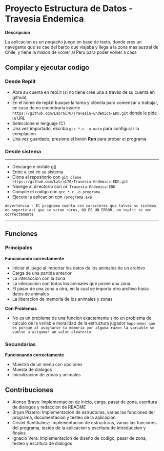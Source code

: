 
# Proyecto Estructura de Datos - Travesia Endemica

**Descripcion**

La aplicacion es un pequeño juego en base de texto, donde eres un navegante que se cae del barco que viajaba y llega a la zona mas austral de Chile, y tiene la mision de volver al Peru para poder volver a casa

## Compilar y ejecutar codigo
### Desde Replit
* Abra su cuenta en repl.it (si no tiene cree una a través de su cuenta en github)
* En el home de repl.it busque la tarea y clónela para comenzar a trabajar, en caso de no encontrarla inserte `https://github.com/Labra170/Travesia-Endemica-EDD.git` donde le pide la URL 
* Seleccione el lenguaje (C)
* Una vez importado, escriba `gcc *.c -o main` para configurar la complacion
* Una vez guardado, presione el boton **Run** para probar el programa
### Desde sistema
---
* Descarge e instale [git](https://git-scm.com/downloads)
* Entre a `cmd` en su sistema
* Clone el repositorio con `git clone https://github.com/Labra170/Travesia-Endemica-EDD.git`
* Navege al directorio con `cd Travesia-Endemica-EDD`
* Compile el codigo con `gcc *.c -o programa`
* Ejecute la aplicacion con `/programa.exe`

`Advertencia - El programa cuenta con caracteres que talvez su sistema no soporte asi que se veran raros, NO ES UN ERROR, en replit se ven correctamente`

---
## Funciones

### Principales

**Funcionando correctamente**

* Iniciar el juego al importar los datos de los animales de un archivo
* Carga de una partida anterior
* La interaccion con la zona
* La interaccion con todos los animales que posee una zona
* El pasar de una zona a otra, en la cual se importa otro archivo hacia datos de animales
* La liberacion de memoria de los animales y zonas

**Con Problemas**
* No es un problema de una funcion exactamente sino un problema de calculo de la variable moralidad de la estructura jugador
`Suponemos que es porque al asignarse su memoria por alguna razon la variable se vuelve a asiganar un valor aleatorio`

### Secundarias

**Funcionando correctamente**

* Muestra de un menu con opciones
* Muesta de dialogos
* Inicializacion de zonas y animales

## Contribuciones

* Alonso Bravo: Implementacion de inicio, carga, pasar de zona, escritura de dialogos y redaccion de README
* Bryan Pizarro: Implementacion de estructuras, varias las funciones del programa, documentacion y testeo de la aplicacion
* Cristel Santibañez: Implementacion de estructuras, varias las funciones del programa, testeo de la aplicacion y escritura de introduccion y finales
* Ignacio Vera: Implementacion de diseño de codigo, pasar de zona, testeo y escritura de dialogos
